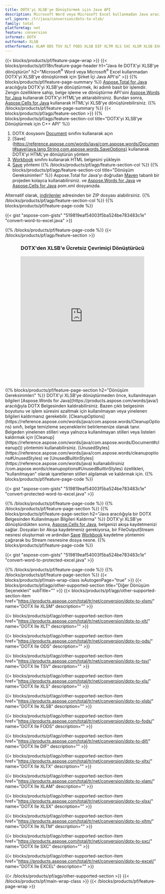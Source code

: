 ```yaml
---
title: DOTX'yi XLSB'ye Dönüştürmek için Java API
description: Microsoft Word veya Microsoft Excel kullanmadan Java aracılığıyla DOTX'yi XLSB'ye dönüştürün
url_ignore: /tr/java/conversion/dotx-to-xlsb/
family: total
platformtag: net
feature: conversion
informat: DOTX
outformat: XLSB
otherformats: XLAM ODS TSV XLT FODS XLSB DIF XLTM XLS SXC XLSM XLSB EXCEL XLSX
---
```

{{< blocks/products/pf/feature-page-wrap >}}
{{< blocks/products/pf/i18n/feature-page-header h1="Java ile DOTX'yi XLSB'ye dönüştürün" h2="Microsoft<sup>&reg;</sup> Word veya Microsoft<sup>&reg;</sup> Excel kullanmadan DOTX'yi XLSB'ye dönüştürmek için Şirket İçi Java API'si" >}}
{{% blocks/products/pf/feature-page-summary %}}
[Aspose.Total for Java](https://products.aspose.com/total/java/) aracılığıyla DOTX'yi XLSB'ye dönüştürmek, iki adımlı basit bir işlemdir. Zengin özelliklere sahip, belge işleme ve dönüştürme API'sini [Aspose.Words for Java](https://products.aspose.com/words/java/) kullanarak DOTX'yi HTML'ye aktarabilirsiniz. Bundan sonra, [Aspose.Cells for Java](https://products.aspose.com/cells/java/) kullanarak HTML'yi XLSB'ye dönüştürebilirsiniz.
{{% /blocks/products/pf/feature-page-summary  %}}
{{< blocks/products/pf/agp/feature-section >}}
{{% blocks/products/pf/agp/feature-section-col title="DOTX'yi XLSB'ye Dönüştürmek için C++ API" %}}
1. DOTX dosyasını [Document](https://reference.aspose.com/words/java/com.aspose.words/Document) sınıfını kullanarak açın
2. [Save](https://reference.aspose.com/words/java/com.aspose.words/Document#save(java.lang.String,com.aspose.words.SaveOptions) kullanarak DOTX'yi HTML'ye dönüştürün yöntem
3. [Workbook](https://reference.aspose.com/cells/java/com.aspose.cells/Workbook) sınıfını kullanarak HTML belgesini yükleyin
4. [Save](https://reference.aspose.com/cells/java/com.aspose.cells/workbook#save(java.lang.String,%20com.aspose.cells.SaveOptions)) yöntemi
{{% /blocks/products/pf/agp/feature-section-col %}}
{{% blocks/products/pf/agp/feature-section-col title="Dönüşüm Gereksinimleri" %}}
Aspose.Total for Java'yı doğrudan [Maven](https://releases.aspose.com/total/java/) tabanlı bir projeden kolayca kullanabilirsiniz. ve [Aspose.Words for Java](https://dotxs.aspose.com/words/java/installation/) ve [Aspose.Cells for Java](https://dotxs.aspose.com/cells/java/installation/) pom.xml dosyanızda.

Alternatif olarak, [indirilenler](https://releases.aspose.com/total/java) adresinden bir ZIP dosyası alabilirsiniz.
{{% /blocks/products/pf/agp/feature-section-col %}}
{{% blocks/products/pf/feature-page-code %}}

{{< gist "aspose-com-gists" "519819eaf54003f5ba524be783483c1e" "convert-word-to-excel.java" >}}


{{% /blocks/products/pf/feature-page-code %}}
{{< /blocks/products/pf/agp/feature-section >}}

<div class="container-fluid agp-content bg-white aboutfile box-1 vh100 section nopbtm">
<div class=container>
<div class=row>
<div class="demobox tc col-md-12 padding-0" align="center">

<h3>DOTX'den XLSB'e Ücretsiz Çevrimiçi Dönüştürücü</h3>

<iframe style="border: none; height: 426px;" scrolling="no" src="https://total-conversion-app-65z5r2lp.qa.k8s.dynabic.com/?to=xlsb&from=dotx" id="child-iframe" width="80%"></iframe>

</div></div>
</div></div>
{{% blocks/products/pf/feature-page-section  h2="Dönüşüm Gereksinimleri" %}}
DOTX'yi XLSB'ye dönüştürmeden önce, kullanılmayan bilgileri [Aspose.Words for Java](https://products.aspose.com/words/java/) aracılığıyla DOTX Belgesinden kaldırabilirsiniz. Bazen çıktı belgesinin boyutunu ve işlem süresini azaltmak için kullanılmayan veya yinelenen bilgileri kaldırmanız gerekebilir. [CleanupOptions](https://reference.aspose.com/words/java/com.aspose.words/CleanupOptions) sınıfı, belge temizleme seçeneklerini belirlemenize olanak tanır. Belgeden yinelenen stilleri veya yalnızca kullanılmayan stilleri veya listeleri kaldırmak için [Cleanup](https://reference.aspose.com/words/java/com.aspose.words/Document#cleanup()) yöntemini kullanabilirsiniz. [UnusedStyles](https://reference.aspose.com/words/java/com.aspose.words/cleanupoptions#UnusedStyles) ve [UnusedBuiltinStyles](https://reference.aspose.com/words/java) kullanabilirsiniz /com.aspose.words/cleanupoptions#UnusedBuiltinStyles) özellikleri, "kullanılmayan" olarak işaretlenen stilleri algılamak ve kaldırmak için.  
{{% blocks/products/pf/feature-page-code %}}

{{< gist "aspose-com-gists" "519819eaf54003f5ba524be783483c1e" "convert-protected-word-to-excel.java" >}}

{{% /blocks/products/pf/feature-page-code  %}}
{{% /blocks/products/pf/feature-page-section %}}
{{% blocks/products/pf/feature-page-section  h2="Java aracılığıyla bir DOTX Belgesinden Kullanılmayan Bilgileri Kaldırma" %}}
DOTX'yi XLSB'ye dönüştürdükten sonra, [Aspose.Cells for Java](https://products.aspose.com/cells/java/), belgenizi akışa kaydetmenizi sağlar. Dosyaları bir Akışa kaydetmeniz gerekiyorsa, bir FileOutputStream nesnesi oluşturmalı ve ardından [Save](https://reference.aspose.com/cells/java/com.aspose.cells/workbook#save(java.io.OutputStream.%20com.aspose.cells.SaveOptions)) [Workbook](https://reference.aspose.com/cells/java/com.aspose.cells/Workbook) kaydetme yöntemini çağırarak bu Stream nesnesine dosya nesne. 
{{% blocks/products/pf/feature-page-code %}}

{{< gist "aspose-com-gists" "519819eaf54003f5ba524be783483c1e" "convert-word-to-protected-excel.java" >}}

{{% /blocks/products/pf/feature-page-code  %}}
{{% /blocks/products/pf/feature-page-section %}}
{{< blocks/products/pf/main-wrap-class isAutogenPage="true" >}}
{{< blocks/products/pf/agp/other-supported-section title="Diğer Dönüşüm Seçenekleri" subTitle="" >}}
{{< blocks/products/pf/agp/other-supported-section-item href="https://products.aspose.com/total/tr/net/conversion/dotx-to-xlsm/" name="DOTX İle XLSM" description="" >}}

{{< blocks/products/pf/agp/other-supported-section-item href="https://products.aspose.com/total/tr/net/conversion/dotx-to-xlt/" name="DOTX İle XLT" description="" >}}

{{< blocks/products/pf/agp/other-supported-section-item href="https://products.aspose.com/total/tr/net/conversion/dotx-to-ods/" name="DOTX İle ODS" description="" >}}

{{< blocks/products/pf/agp/other-supported-section-item href="https://products.aspose.com/total/tr/net/conversion/dotx-to-tsv/" name="DOTX İle TSV" description="" >}}

{{< blocks/products/pf/agp/other-supported-section-item href="https://products.aspose.com/total/tr/net/conversion/dotx-to-xls/" name="DOTX İle XLS" description="" >}}

{{< blocks/products/pf/agp/other-supported-section-item href="https://products.aspose.com/total/tr/net/conversion/dotx-to-xlsb/" name="DOTX İle XLSB" description="" >}}

{{< blocks/products/pf/agp/other-supported-section-item href="https://products.aspose.com/total/tr/net/conversion/dotx-to-fods/" name="DOTX İle FODS" description="" >}}

{{< blocks/products/pf/agp/other-supported-section-item href="https://products.aspose.com/total/tr/net/conversion/dotx-to-dif/" name="DOTX İle DIF" description="" >}}

{{< blocks/products/pf/agp/other-supported-section-item href="https://products.aspose.com/total/tr/net/conversion/dotx-to-xltx/" name="DOTX İle XLTX" description="" >}}

{{< blocks/products/pf/agp/other-supported-section-item href="https://products.aspose.com/total/tr/net/conversion/dotx-to-xlam/" name="DOTX İle XLAM" description="" >}}

{{< blocks/products/pf/agp/other-supported-section-item href="https://products.aspose.com/total/tr/net/conversion/dotx-to-xlsx/" name="DOTX İle XLSX" description="" >}}

{{< blocks/products/pf/agp/other-supported-section-item href="https://products.aspose.com/total/tr/net/conversion/dotx-to-xltm/" name="DOTX İle XLTM" description="" >}}

{{< blocks/products/pf/agp/other-supported-section-item href="https://products.aspose.com/total/tr/net/conversion/dotx-to-sxc/" name="DOTX İle SXC" description="" >}}

{{< blocks/products/pf/agp/other-supported-section-item href="https://products.aspose.com/total/tr/net/conversion/dotx-to-excel/" name="DOTX İle EXCEL" description="" >}}


{{< /blocks/products/pf/agp/other-supported-section >}}
{{< /blocks/products/pf/main-wrap-class >}}
{{< /blocks/products/pf/feature-page-wrap >}}